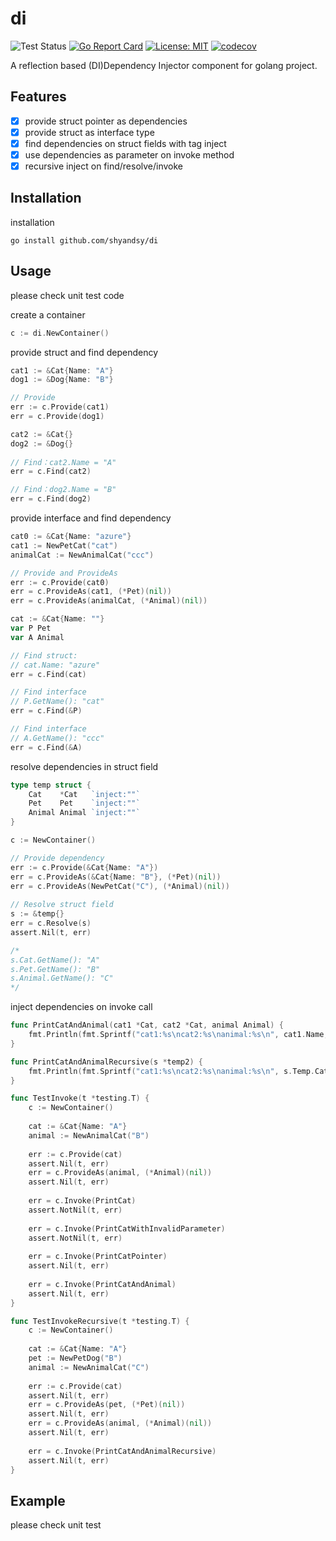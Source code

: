 # di
![Test Status](https://github.com/shyandsy/di/actions/workflows/go-test.yml/badge.svg)
[![Go Report Card](https://goreportcard.com/badge/github.com/shyandsy/di)](https://goreportcard.com/report/github.com/shyandsy/di)
[![License: MIT](https://img.shields.io/badge/License-MIT-yellow.svg)](https://opensource.org/licenses/MIT)
[![codecov](https://codecov.io/gh/shyandsy/di/graph/badge.svg?token=W8Z0SWZJG3)](https://codecov.io/gh/shyandsy/di)

A reflection based (DI)Dependency Injector component for golang project.

## Features
- [x] provide struct pointer as dependencies  
- [x] provide struct as interface type
- [x] find dependencies on struct fields with tag inject
- [x] use dependencies as parameter on invoke method
- [x] recursive inject on find/resolve/invoke

## Installation
installation
```
go install github.com/shyandsy/di
```

## Usage
please check unit test code

create a container
```go
c := di.NewContainer()
```

provide struct and find dependency
```go
cat1 := &Cat{Name: "A"}
dog1 := &Dog{Name: "B"}

// Provide
err := c.Provide(cat1)
err = c.Provide(dog1)

cat2 := &Cat{}
dog2 := &Dog{}
	
// Find：cat2.Name = "A"
err = c.Find(cat2)

// Find：dog2.Name = "B"
err = c.Find(dog2)
```

provide interface and find dependency
```go
cat0 := &Cat{Name: "azure"}
cat1 := NewPetCat("cat")
animalCat := NewAnimalCat("ccc")

// Provide and ProvideAs
err := c.Provide(cat0)
err = c.ProvideAs(cat1, (*Pet)(nil))
err = c.ProvideAs(animalCat, (*Animal)(nil))

cat := &Cat{Name: ""}
var P Pet
var A Animal

// Find struct: 
// cat.Name: "azure"
err = c.Find(cat)

// Find interface
// P.GetName(): "cat" 
err = c.Find(&P) 

// Find interface
// A.GetName(): "ccc"
err = c.Find(&A) 
```

resolve dependencies in struct field
```go
type temp struct {
    Cat    *Cat   `inject:""`
    Pet    Pet    `inject:""`
    Animal Animal `inject:""`
}

c := NewContainer()

// Provide dependency
err := c.Provide(&Cat{Name: "A"})
err = c.ProvideAs(&Cat{Name: "B"}, (*Pet)(nil))
err = c.ProvideAs(NewPetCat("C"), (*Animal)(nil))
	
// Resolve struct field
s := &temp{}
err = c.Resolve(s)
assert.Nil(t, err)

/* 
s.Cat.GetName(): "A"
s.Pet.GetName(): "B"
s.Animal.GetName(): "C"
*/
```

inject dependencies on invoke call
```go
func PrintCatAndAnimal(cat1 *Cat, cat2 *Cat, animal Animal) {
	fmt.Println(fmt.Sprintf("cat1:%s\ncat2:%s\nanimal:%s\n", cat1.Name, cat2.Name, animal.GetName()))
}

func PrintCatAndAnimalRecursive(s *temp2) {
    fmt.Println(fmt.Sprintf("cat1:%s\ncat2:%s\nanimal:%s\n", s.Temp.Cat.Name, s.Temp.Pet.GetName(), s.Temp.Animal.GetName()))
}

func TestInvoke(t *testing.T) {
    c := NewContainer()
    
    cat := &Cat{Name: "A"}
    animal := NewAnimalCat("B")
    
    err := c.Provide(cat)
    assert.Nil(t, err)
    err = c.ProvideAs(animal, (*Animal)(nil))
    assert.Nil(t, err)
    
    err = c.Invoke(PrintCat)
    assert.NotNil(t, err)
    
    err = c.Invoke(PrintCatWithInvalidParameter)
    assert.NotNil(t, err)
    
    err = c.Invoke(PrintCatPointer)
    assert.Nil(t, err)
    
    err = c.Invoke(PrintCatAndAnimal)
    assert.Nil(t, err)
}

func TestInvokeRecursive(t *testing.T) {
    c := NewContainer()
    
    cat := &Cat{Name: "A"}
    pet := NewPetDog("B")
    animal := NewAnimalCat("C")
    
    err := c.Provide(cat)
    assert.Nil(t, err)
    err = c.ProvideAs(pet, (*Pet)(nil))
    assert.Nil(t, err)
    err = c.ProvideAs(animal, (*Animal)(nil))
    assert.Nil(t, err)
    
    err = c.Invoke(PrintCatAndAnimalRecursive)
    assert.Nil(t, err)
}
```

## Example
please check unit test
